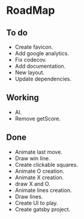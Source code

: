 # RoadMap

## To do
- Create favicon.
- Add google analytics.
- Fix codecov.
- Add documentation.
- New layout.
- Update dependencies.


## Working
- AI.
- Remove getScore.


## Done
- Animate last move.
- Draw win line.
- Create clickable squares.
- Animate O creation.
- Animate X creation.
- draw X and O.
- Animate lines creation.
- Draw lines.
- Create UI to play.
- Create gatsby project.
